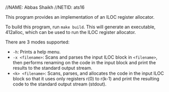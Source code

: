//NAME: Abbas Shaikh
//NETID: ats16

This program provides an implementation of an ILOC register allocator.

To build this program, run `make build`. This will generate an executable, 412alloc, which can be used to run the ILOC register allocator.

There are 3 modes supported:
- `-h`: Prints a help menu.
- `-x <filename>`: Scans and parses the input ILOC block in `<filename>`, then performs renaming on the code in the input block and print the results to the standard output stream.
- `<k> <filename>`: Scans, parses, and allocates the code in the input ILOC block so that it uses only registers r(0) to r(k-1) and print the resulting code to the standard output stream (stdout).